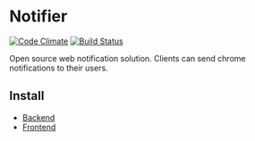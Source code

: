 # Notifier
[![Code Climate](https://codeclimate.com/github/webnotification/notifier/badges/gpa.svg)](https://codeclimate.com/github/webnotification/notifier)
[![Build Status](https://travis-ci.org/webnotification/notifier.svg)](https://travis-ci.org/webnotification/notifier)

Open source web notification solution. Clients can send chrome notifications to their users.

## Install
- [Backend](https://github.com/webnotification/notification/tree/master/backend)
- [Frontend](https://github.com/webnotification/notification/tree/master/frontend)
